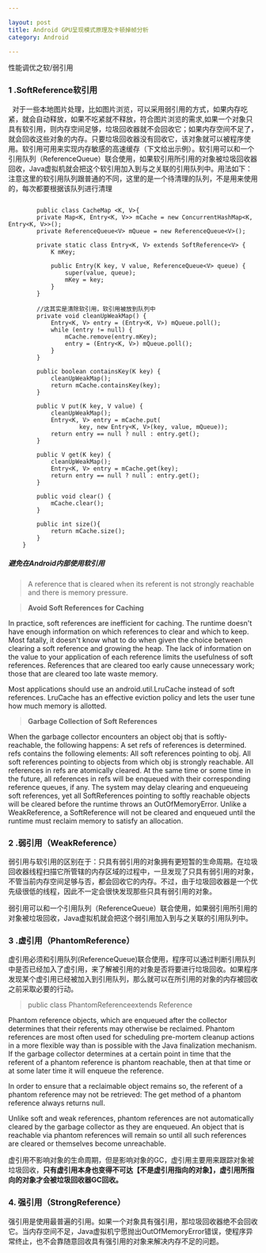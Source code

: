 ```yaml
---

layout: post
title: Android GPU呈现模式原理及卡顿掉帧分析
category: Android

---
```



性能调优之软/弱引用

### 1 .SoftReference软引用

  对于一些本地图片处理，比如图片浏览，可以采用弱引用的方式，如果内存吃紧，就会自动释放，如果不吃紧就不释放，符合图片浏览的需求,如果一个对象只具有软引用，则内存空间足够，垃圾回收器就不会回收它；如果内存空间不足了，就会回收这些对象的内存。只要垃圾回收器没有回收它，该对象就可以被程序使用。软引用可用来实现内存敏感的高速缓存（下文给出示例）。软引用可以和一个引用队列（ReferenceQueue）联合使用，如果软引用所引用的对象被垃圾回收器回收，Java虚拟机就会把这个软引用加入到与之关联的引用队列中。用法如下：注意这里的软引用队列跟普通的不同，这里的是一个待清理的队列，不是用来使用的，每次都要根据该队列进行清理
    
```

	    public class CacheMap <K, V>{
		private Map<K, Entry<K, V>> mCache = new ConcurrentHashMap<K, Entry<K, V>>();
		private ReferenceQueue<V> mQueue = new ReferenceQueue<V>();
		
		private static class Entry<K, V> extends SoftReference<V> {
			K mKey;
			
			public Entry(K key, V value, ReferenceQueue<V> queue) {
				super(value, queue);
				mKey = key;
			}
		}
		
		//这其实是清除软引用，软引用被放到队列中
		private void cleanUpWeakMap() {
	        Entry<K, V> entry = (Entry<K, V>) mQueue.poll();
	        while (entry != null) {
	        	mCache.remove(entry.mKey);
	            entry = (Entry<K, V>) mQueue.poll();
	        }
	    }
	
	    public boolean containsKey(K key) {
	        cleanUpWeakMap();
	        return mCache.containsKey(key);
	    }
	
	    public V put(K key, V value) {
	        cleanUpWeakMap();
	        Entry<K, V> entry = mCache.put(
	                key, new Entry<K, V>(key, value, mQueue));
	        return entry == null ? null : entry.get();
	    }
	
	    public V get(K key) {
	        cleanUpWeakMap();
	        Entry<K, V> entry = mCache.get(key);
	        return entry == null ? null : entry.get();
	    }
	
	    public void clear() {
	        mCache.clear();
	    }
	    
	    public int size(){
	    	return mCache.size();
	    }
	}

```
##### 避免在Android内部使用软引用

> A reference that is cleared when its referent is not strongly reachable and there is memory pressure.

> **Avoid Soft References for Caching**

 In practice, soft references are inefficient for caching. The runtime doesn't have enough information on which references to clear and which to keep. Most fatally, it doesn't know what to do when given the choice between clearing a soft reference and growing the heap.
The lack of information on the value to your application of each reference limits the usefulness of soft references. References that are cleared too early cause unnecessary work; those that are cleared too late waste memory.

 Most applications should use an android.util.LruCache instead of soft references. LruCache has an effective eviction policy and lets the user tune how much memory is allotted.

> **Garbage Collection of Soft References**

When the garbage collector encounters an object obj that is softly-reachable, the following happens:
A set refs of references is determined. refs contains the following elements:
All soft references pointing to obj.
All soft references pointing to objects from which obj is strongly reachable.
All references in refs are atomically cleared.
At the same time or some time in the future, all references in refs will be enqueued with their corresponding reference queues, if any.
The system may delay clearing and enqueueing soft references, yet all SoftReferences pointing to softly reachable objects will be cleared before the runtime throws an OutOfMemoryError.
Unlike a WeakReference, a SoftReference will not be cleared and enqueued until the runtime must reclaim memory to satisfy an allocation.


### 2 .弱引用（WeakReference）

弱引用与软引用的区别在于：只具有弱引用的对象拥有更短暂的生命周期。在垃圾回收器线程扫描它所管辖的内存区域的过程中，一旦发现了只具有弱引用的对象，不管当前内存空间足够与否，都会回收它的内存。不过，由于垃圾回收器是一个优先级很低的线程，因此不一定会很快发现那些只具有弱引用的对象。

弱引用可以和一个引用队列（ReferenceQueue）联合使用，如果弱引用所引用的对象被垃圾回收，Java虚拟机就会把这个弱引用加入到与之关联的引用队列中。

### 3 .虚引用（PhantomReference）

虚引用必须和引用队列(ReferenceQueue)联合使用，程序可以通过判断引用队列中是否已经加入了虚引用，来了解被引用的对象是否将要进行垃圾回收。如果程序发现某个虚引用已经被加入到引用队列，那么就可以在所引用的对象的内存被回收之前采取必要的行动。




> public class PhantomReference<T>extends Reference<T>

Phantom reference objects, which are enqueued after the collector determines that their referents may otherwise be reclaimed. Phantom references are most often used for scheduling pre-mortem cleanup actions in a more flexible way than is possible with the Java finalization mechanism.
If the garbage collector determines at a certain point in time that the referent of a phantom reference is phantom reachable, then at that time or at some later time it will enqueue the reference.

In order to ensure that a reclaimable object remains so, the referent of a phantom reference may not be retrieved: The get method of a phantom reference always returns null.

Unlike soft and weak references, phantom references are not automatically cleared by the garbage collector as they are enqueued. An object that is reachable via phantom references will remain so until all such references are cleared or themselves become unreachable.


虚引用不影响对象的生命周期，但是影响对象的GC，虚引用主要用来跟踪对象被垃圾回收，**只有虚引用本身也变得不可达【不是虚引用指向的对象】，虚引用所指向的对象才会被垃圾回收器GC回收。**


### 4. 强引用（StrongReference）

强引用是使用最普遍的引用。如果一个对象具有强引用，那垃圾回收器绝不会回收它。当内存空间不足，Java虚拟机宁愿抛出OutOfMemoryError错误，使程序异常终止，也不会靠随意回收具有强引用的对象来解决内存不足的问题。